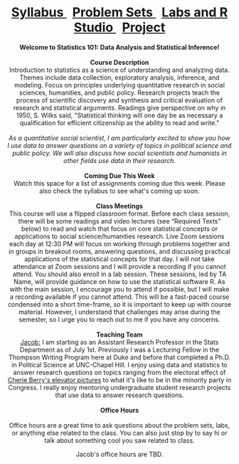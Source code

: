 <header>
  <h1> <a href="Syllabus.html"> Syllabus </a>&nbsp; <a href="ProblemSets.html"> Problem Sets </a> &nbsp; <a href="LabsRStudio.html">Labs and R Studio </a> &nbsp; <a href="Project.html"> Project</a> </h1>
  <nav>
 <header>
   <b>Welcome to Statistics 101: Data Analysis and Statistical Inference!</b>
   <br>
   <br>
   <b> Course Description</b>
    <br> 
   Introduction to statistics as a science of understanding and analyzing data. Themes include data collection, exploratory analysis,      inference, and modeling. Focus on principles underlying quantitative research in social sciences, humanities, and public policy.        Research projects teach the process of scientific discovery and synthesis and critical evaluation of research and statistical            arguments. Readings give perspective on why in 1950, S. Wilks said, "Statistical thinking will one day be as necessary a                qualification  for efficient citizenship as the ability to read and write." 
  <br>
  <br>
  <i>As a quantitative social scientist, I am particularly excited to show you how I use data to answer questions on a variety of topics    in political science and public policy. We will also discuss how social scientists and humanists in other fields use data in their      research.</i>
   <br>
   <br>
   <b> Coming Due This Week</b> <br>
   Watch this space for a list of assignments coming due this week. Please also check the syllabus to see what's coming up soon.
   <br>
   <br>
   <b> Class Meetings </b><br>
   This course will use a flipped classroom format. Before each class session, there will be some readings and video lectures (see          “Required Texts” below) to read and watch that focus on core statistical concepts or applications to social science/humanities          research. Live Zoom sessions each day at 12:30 PM will focus on working through problems together and in groups in breakout rooms,      answering questions, and discussing practical applications of the statistical concepts for that day. I will not take attendance at      Zoom sessions and I will provide a recording if you cannot attend. You should also enroll in a lab session. These sessions, led by TA   Name, will provide guidance on how to use the statistical software R. As with the main session, I encourage you to attend if possible,   but I will make a recording available if you cannot attend. This will be a fast-paced course condensed into a short time-frame, so it    is important to keep up with course material. However, I understand that challenges may arise during the semester, so I urge you to     reach out to me if you have any concerns.
   <br>
   <br>
   <b> Teaching Team</b>
   <br>
   <a href="https://jacobfhsmith.github.io/mypage/">Jacob:</a> I am starting as an Assistant Research Professor in the Stats Department    as of July 1st. Previously I was a Lecturing Fellow in the Thompson Writing Program here at Duke and before that completed a Ph.D. in    Political Science at UNC-Chapel Hill. I enjoy using data and statistics to answer research questions on topics ranging from              the electoral effect of <a href="https://libkey.io/libraries/229/articles/56283884/full-text-file?utm_source=api_871">Cherie Berry's    elevator pictures</a>   to what it's like to be in the minority party in Congress. I really enjoy mentoring undergraduate student        research projects that use data to answer research questions.
   <br>
   <br>
   <b>Office Hours</b>
   <br>
   <br>
   Office hours are a great time to ask questions about the problem sets, labs, or anything else related to the class. You can also just    stop by to say hi or talk about something cool you saw related to class. 
   
   Jacob's office hours are TBD.
   
